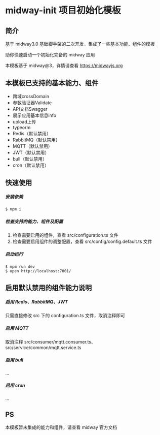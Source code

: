 # midway-init 项目初始化模板

## 简介

基于 midway3.0 基础脚手架的二次开发，集成了一些基本功能、组件的模板

助你快速启动一个初始化完备的 midway 应用



本模板基于 midway@3，详情请查看 https://midwayjs.org



## 本模板已支持的基本能力、组件

- 跨域crossDomain
- 参数验证器Validate
- API文档Swagger
- 展示应用基本信息info
- upload上传
- typeorm
- Redis（默认禁用）
- RabbitMQ（默认禁用）
- MQTT（默认禁用）
- JWT（默认禁用）
- bull（默认禁用）
- cron（默认禁用）



## 快速使用

##### 安装依赖

```bash
$ npm i
```

##### 检查支持的能力、组件及配置

1. 检查需要启用的组件，查看 src/configuration.ts 文件
2. 检查需要启用组件的调整配置，查看 src/config/config.default.ts 文件

##### 启动运行

```
$ npm run dev
$ open http://localhost:7001/
```



## 启用默认禁用的组件能力说明

##### 启用 Redis、RabbitMQ、JWT

只需直接修改 src 下的 configuration.ts 文件，取消注释即可

##### 启用 MQTT

取消注释 src/consumer/mqtt.consumer.ts、src/service/common/mqtt.service.ts

##### 启用 bull

...

##### 启用 cron

...



## PS

本模板暂未集成的能力和组件，请查看 midway 官方文档
